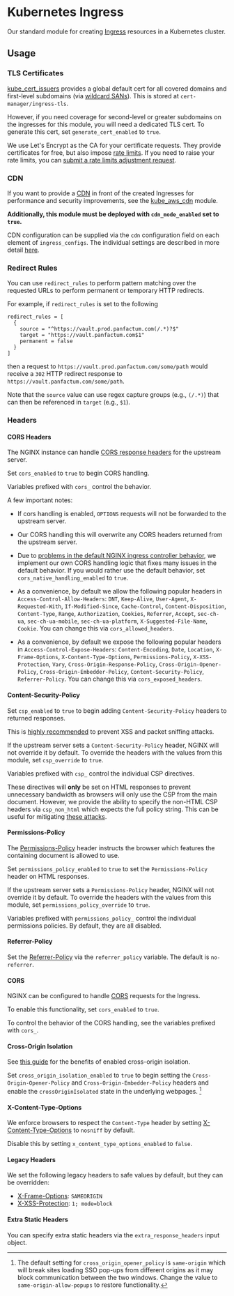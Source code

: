 # Kubernetes Ingress

Our standard module for creating [Ingress](https://kubernetes.io/docs/concepts/services-networking/ingress/)
resources in a Kubernetes cluster.

## Usage

### TLS Certificates

[kube_cert_issuers](/docs/main/reference/infrastructure-modules/submodule/kubernetes/kube_cert_issuers) provides a global
default cert for all covered domains and first-level subdomains (via [wildcard SANs](https://sectigostore.com/page/wildcard-san-certificates/)).
This is stored at `cert-manager/ingress-tls`.

However, if you need coverage for second-level or greater subdomains on the ingresses for this module, you will need
a dedicated TLS cert. To generate this cert, set `generate_cert_enabled` to `true`.

We use Let's Encrypt as the CA for your certificate requests. They provide certificates for free, but also impose
[rate limits](https://letsencrypt.org/docs/rate-limits/). If you need to raise your rate limits,
you can [submit a rate limits adjustment request](https://isrg.formstack.com/forms/rate_limit_adjustment_request).

### CDN

If you want to provide a [CDN](https://en.wikipedia.org/wiki/Content_delivery_network) in front of the created Ingresses
for performance and security improvements, see the [kube_aws_cdn](/docs/main/reference/infrastructure-modules/submodule/kubernetes/kube_aws_cdn) module.

**Additionally, this module must be deployed with `cdn_mode_enabled` set to `true`.**

CDN configuration can be supplied via the `cdn` configuration field on each element of `ingress_configs`. The individual
settings are described in more detail [here](/docs/main/reference/infrastructure-modules/submodule/aws/aws_cdn).

### Redirect Rules

You can use `redirect_rules` to perform pattern matching over the requested URLs to perform permanent or
temporary HTTP redirects.

For example, if `redirect_rules` is set to the following

```hcl
redirect_rules = [
  {
    source = "^https://vault.prod.panfactum.com(/.*)?$"
    target = "https://vault.panfactum.com$1"
    permanent = false
  }
]
```

then a request to `https://vault.prod.panfactum.com/some/path` would receive a `302` HTTP redirect response
to `https://vault.panfactum.com/some/path`.

Note that the `source` value can use regex capture groups (e.g., `(/.*)`) that can then be referenced in
`target` (e.g., `$1`).

### Headers

#### CORS Headers

The NGINX instance can handle [CORS response headers](https://developer.mozilla.org/en-US/docs/Web/HTTP/CORS)
for the upstream server.

Set `cors_enabled` to `true` to begin CORS handling.

Variables prefixed with `cors_` control the behavior.

A few important notes:

- If cors handling is enabled, `OPTIONS` requests will not be forwarded to the upstream server.

- Our CORS handling this will overwrite any CORS headers returned from the upstream server.

- Due to [problems in the default NGINX ingress controller behavior](https://github.com/kubernetes/ingress-nginx/issues/8469),
  we implement our own CORS handling logic that fixes many issues in the default behavior. If you would
  rather use the default behavior, set `cors_native_handling_enabled` to `true`.

- As a convenience, by default we allow the following popular headers in `Access-Control-Allow-Headers`: `DNT`, `Keep-Alive`,
  `User-Agent`, `X-Requested-With`, `If-Modified-Since`, `Cache-Control`, `Content-Disposition`, `Content-Type`, `Range`,
  `Authorization`, `Cookies`, `Referrer`, `Accept`, `sec-ch-ua`, `sec-ch-ua-mobile`, `sec-ch-ua-platform`, `X-Suggested-File-Name`,
  `Cookie`. You can change this via `cors_allowed_headers`.

- As a convenience, by default we expose the following popular headers in `Access-Control-Expose-Headers`: `Content-Encoding`, `Date`,
  `Location`, `X-Frame-Options`, `X-Content-Type-Options`, `Permissions-Policy`, `X-XSS-Protection`, `Vary`, `Cross-Origin-Response-Policy`,
  `Cross-Origin-Opener-Policy`, `Cross-Origin-Embedder-Policy`, `Content-Security-Policy`, `Referrer-Policy`. You can change this via `cors_exposed_headers`.

#### Content-Security-Policy

Set `csp_enabled` to `true` to begin adding
`Content-Security-Policy` headers to returned responses.

This is [highly recommended](https://developer.mozilla.org/en-US/docs/Web/HTTP/CSP)
to prevent XSS and packet sniffing attacks.

If the upstream
server sets a `Content-Security-Policy` header, NGINX will not override
it by default. To override the headers with the values from this module,
set `csp_override` to `true`.

Variables prefixed with `csp_` control the individual CSP directives.

These directives will **only** be set on HTML responses to prevent
unnecessary bandwidth as browsers will only use the CSP from the main
document. However, we provide the ability to specify the
non-HTML CSP headers via `csp_non_html` which expects the full policy
string. This can be useful for mitigating [these attacks](https://lab.wallarm.com/how-to-trick-csp-in-letting-you-run-whatever-you-want-73cb5ff428aa/).

#### Permissions-Policy

The [Permissions-Policy](https://developer.mozilla.org/en-US/docs/Web/HTTP/Headers/Permissions-Policy) header instructs
the browser which features the containing document is allowed to use.

Set `permissions_policy_enabled` to `true` to set the `Permissions-Policy`
header on HTML responses.

If the upstream
server sets a `Permissions-Policy` header, NGINX will not override
it by default. To override the headers with the values from this module,
set `permissions_policy_override` to `true`.

Variables prefixed with `permissions_policy_` control the individual
permissions policies. By default, they are all disabled.

#### Referrer-Policy

Set the [Referrer-Policy](https://developer.mozilla.org/en-US/docs/Web/HTTP/Headers/Referrer-Policy) via the `referrer_policy`
variable. The default is `no-referrer`.

#### CORS

NGINX can be configured to handle [CORS](https://developer.mozilla.org/en-US/docs/Web/HTTP/CORS) requests
for the Ingress.

To enable this functionality, set `cors_enabled` to `true`.

To control the behavior of the CORS handling, see
the variables prefixed with `cors_`.

#### Cross-Origin Isolation

See [this guide](https://web.dev/articles/coop-coep) for the benefits
of enabled cross-origin isolation.

Set `cross_origin_isolation_enabled` to `true` to begin
setting the `Cross-Origin-Opener-Policy` and `Cross-Origin-Embedder-Policy`
headers and enable the `crossOriginIsolated` state in the underlying
webpages. [^1]


[^1]: The default setting for `cross_origin_opener_policy` is `same-origin`
which will break sites loading SSO pop-ups from different origins as it may
block communication between the two windows. Change
the value to `same-origin-allow-popups` to restore functionality.

#### X-Content-Type-Options

We enforce browsers to respect the `Content-Type` header by setting
[X-Content-Type-Options](https://developer.mozilla.org/en-US/docs/Web/HTTP/Headers/X-Content-Type-Options) to `nosniff`
by default.

Disable this by setting `x_content_type_options_enabled` to `false`.

#### Legacy Headers

We set the following legacy headers to safe values by default, but
they can be overridden:

- [X-Frame-Options](https://developer.mozilla.org/en-US/docs/Web/HTTP/Headers/X-Frame-Options): `SAMEORIGIN`
- [X-XSS-Protection](https://developer.mozilla.org/en-US/docs/Web/HTTP/Headers/X-XSS-Protection): `1; mode=block`

#### Extra Static Headers

You can specify extra static headers via the `extra_response_headers` input object.



